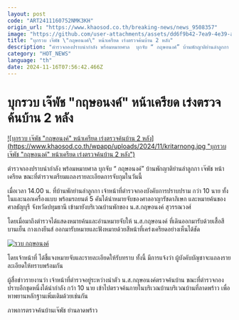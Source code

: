 ```yaml
---
layout: post
code: "ART2411160752NMK3KH"
origin_url: "https://www.khaosod.co.th/breaking-news/news_9508357"
image: "https://github.com/user-attachments/assets/dd6f9b42-7ea9-4e39-aeba-b9a6ba11d5ef"
title: "บุกรวบ เจ๊พัช \"กฤษอนงค์\" หน้าเครียด เร่งตรวจค้นบ้าน 2 หลัง"
description: "ตำรวจกองปราบนำกำลัง พร้อมหมายศาล  บุกจับ “ กฤษอนงค์” บ้านพักญาติย่านลำลูกกา  เจ๊พัช หน้าเครียด ขณะที่ตำรวจเตรียมแถลง"
category: "HOT_NEWS"
language: "th"
date: 2024-11-16T07:56:42.466Z
---
```


# บุกรวบ เจ๊พัช "กฤษอนงค์" หน้าเครียด เร่งตรวจค้นบ้าน 2 หลัง

[![บุกรวบ เจ๊พัช "กฤษอนงค์" หน้าเครียด เร่งตรวจค้นบ้าน 2 หลัง](https://www.khaosod.co.th/wpapp/uploads/2024/11/kritarnong.jpg "บุกรวบ เจ๊พัช "กฤษอนงค์" หน้าเครียด เร่งตรวจค้นบ้าน 2 หลัง")](https://www.khaosod.co.th/wpapp/uploads/2024/11/kritarnong.jpg)

ตำรวจกองปราบนำกำลัง พร้อมหมายศาล บุกจับ “ กฤษอนงค์” บ้านพักญาติย่านลำลูกกา เจ๊พัช หน้าเครียด ขณะที่ตำรวจเตรียมแถลงรายละเอียดการจับกุมในวันนี้

เมื่อเวลา 14.00 น. ที่บ้านพักย่านลำลูกกา เจ้าหน้าที่ตำรวจกองบังคับการปราบปราม กว่า 10 นาย ทั้งในและนอกเครื่องแบบ พร้อมรถยนต์ 5 คันได้นำหมายจับของศาลอาญารัชดาภิเษก และหมายค้นของศาลธัญบุรี จังหวัดปทุมธานี เข้ามายังบริเวณบ้านพักของ น.ส.กฤษอนงค์ สุวรรณวงศ์

โดยเมื่อมาถึงตำรวจได้แสดงหมายค้นและอ่านหมายจับให้ น.ส.กฤษอนงค์ ที่เดินออกมารับด้วยเสื้อสีบานเย็น กางเกงยีนส์ ออกมารับหมายและฟังหมายด้วยสีหน้าที่เคร่งเครียดอย่างเห็นได้ชัด

[![รวบ กฤษอนงค์](https://www.khaosod.co.th/wpapp/uploads/2024/11/pat-r85.jpg)](https://www.khaosod.co.th/wpapp/uploads/2024/11/pat-r85.jpg)

โดยเจ้าหน้าที่ ได้ชี้แจงหมายจับและรายละเอียดให้รับทราบ ทั้งนี้ มีการแจ้งว่า ผู้บังคับบัญชาจะแถลงรายละเอียดให้ทราบพร้อมกัน

ผู้สื่อข่าวรายงานว่า เจ้าหน้าที่ตำรวจอยู่ระหว่างนำตัว น.ส.กฤษอนงค์ตรวจค้นบ้าน ขณะที่ตำรวจกองปราบอีกชุดหนึ่งได้นำกำลัง กว้า 10 นาย เข้าไปตรวจค้นภายในบริเวณบ้านบริเวณบ้านที่ลาดพร้าว เพื่อหาพยานหลักฐานเพิ่มเติมด้วยเช่นกัน

ภาพการตรวจค้นบ้านเจ๊พัช ย่านลาดพร้าว